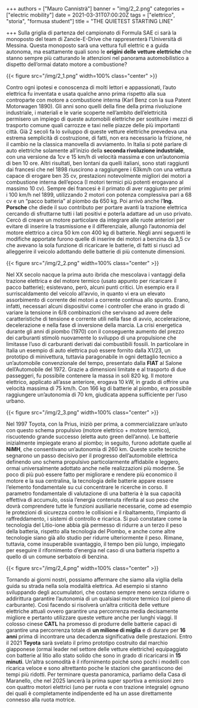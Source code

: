 +++
authors = ["Mauro Cannistrà"]
banner = "img/2_2.png"
categories = ["electric mobility"]
date = 2021-03-31T07:00:20Z
tags = ["elettrico", "storia", "formusa student"]
title = "THE QUIETEST STARTING LINE"

+++
Sulla griglia di partenza del campionato di Formula SAE ci sarà la monoposto del team di Zancle-E-Drive che rappresenterà l’Università di Messina. Questa monoposto sarà una vettura full elettric e a guida autonoma, ma esattamente quali sono le **origini delle vetture elettriche** che stanno sempre più catturando le attenzioni nel panorama automobilistico a dispetto dell’ormai datato motore a combustione?

{{< figure src="/img/2_1.png"  width=100% class="center" >}}

Contro ogni ipotesi e conoscenza di molti lettori e appassionati, l’auto elettrica fu inventata e usata qualche anno prima rispetto alla sua controparte con motore a combustione interna (Karl Benz con la sua Patent Motorwagen 1890). Gli anni sono quelli della fine della prima rivoluzione industriale, i materiali e le varie scoperte nell’ambito dell’elettricità permisero un impiego di queste automobili elettriche per sostituire i mezzi di trasporto comune quali carrozze e taxi nelle piazze delle più importanti città. Già 2 secoli fa lo sviluppo di queste vetture elettriche prevedeva una estrema semplicità di costruzione, di fatti, non era necessario la frizione, né il cambio ne la classica manovella di avviamento. In Italia si poté parlare di auto elettriche solamente all’inizio della **seconda rivoluzione industriale**, con una versione da 1cv e 15 km/h di velocità massima e con un’autonomia di ben 10 ore. Altri risultati, ben lontani da quelli italiani, sono stati raggiunti dai francesi che nel 1898 riuscirono a raggiungere i 63km/h con una vettura capace di erogare ben 35 cv, prestazioni notevolmente migliori dei motori a combustione interna dell’epoca (I motori termici più potenti erogavano al massimo 10 cv). Sempre dei francesi è il primato di aver raggiunto per primi i 100 km/h nel 1899, utilizzando 2 motori con potenza complessiva pari a 68 cv e un “pacco batteria” al piombo da 650 kg. Poi arrivò anche l’**Ing. Porsche** che diede il suo contributo per portare avanti la trazione elettrica cercando di sfruttarne tutti i lati positivi e poterla adattare ad un uso privato. Cercò di creare un motore particolare da integrare alle ruote anteriori per evitare di inserire la trasmissione e il differenziale, allungò l’autonomia del motore elettrico a circa 50 km con 400 kg di batterie. Negli anni seguenti le modifiche apportate furono quelle di inserire dei motori a benzina da 3,5 cv che avevano la sola funzione di ricaricare le batterie, di fatti si riuscì ad alleggerire il veicolo adottando delle batterie di più contenute dimensioni.

{{< figure src="/img/2_2.png"  width=100% class="center" >}}

Nel XX secolo nacque la prima auto ibrida che mescolava i vantaggi della trazione elettrica e del motore termico (usato appunto per ricaricare il pacco batterie); esistevano, però, alcuni punti critici. Un esempio era il surriscaldamento del veicolo all’avvio, in quanto vi era un elevato assorbimento di corrente dei motori a corrente continua allo spunto. Erano, infatti, necessari alcuni dispositivi come i controller che erano in grado di variare la tensione in 6/8 combinazioni che servivano ad avere delle caratteristiche di tensione e corrente utili nella fase di avvio, accelerazione, decelerazione e nella fase di inversione della marcia. La crisi energetica durante gli anni di piombo (1970) con il conseguente aumento del prezzo dei carburanti stimolò nuovamente lo sviluppo di una propulsione che limitasse l’uso di carburanti derivati dai combustibili fossili. In particolare in Italia un esempio di auto elettrica può essere fornito dalla X1/23, un prototipo di minivettura, tuttavia paragonabile in ogni dettaglio tecnico a un’automobile convenzionale del tempo, presentato dalla **FIAT** al Salone dell’Automobile del 1972. Grazie a dimensioni limitate e al trasporto di due passeggeri, fu possibile contenere la massa in soli 820 kg. Il motore elettrico, applicato all’asse anteriore, erogava 10 kW, in grado di offrire una velocità massima di 75 km/h. Con 166 kg di batterie al piombo, era possibile raggiungere un’autonomia di 70 km, giudicata appena sufficiente per l’uso urbano.

{{< figure src="/img/2_3.png"  width=100% class="center" >}}

Nel 1997 Toyota, con la Prius, iniziò per prima, a commercializzare un’auto con questo schema propulsivo (motore elettrico + motore termico), riscuotendo grande successo (eletta auto green dell’anno). Le batterie inizialmente impiegate erano al piombo; in seguito, furono adottate quelle al **NiMH**, che consentivano un’autonomia di 260 km. Queste scelte tecniche segnarono un passo decisivo per il progresso dell’automobile elettrica definendo uno schema propulsivo particolarmente affidabile e leggero, ormai universalmente adottato anche nelle realizzazioni più moderne. Se poco di più può essere fatto per migliorare e rendere più economico il motore e la sua centralina, la tecnologia delle batterie appare essere l’elemento fondamentale su cui concentrare le ricerche in corso. Il parametro fondamentale di valutazione di una batteria è la sua capacità effettiva di accumulo, ossia l’energia contenuta riferita al suo peso che dovrà comprendere tutte le funzioni ausiliarie necessarie, come ad esempio le protezioni di sicurezza contro le collisioni e il ribaltamento, l’impianto di raffreddamento, i sistemi di controllo e ricarica. Si può constatare come la tecnologia del Litio-ione abbia già permesso di ridurre a un terzo il peso della batteria, rispetto alla tecnologia del Piombo, e anche come altre tecnologie siano già allo studio per ridurre ulteriormente il peso. Rimane, tuttavia, come insuperabile svantaggio, il tempo ben più lungo, impiegato per eseguire il rifornimento d’energia nel caso di una batteria rispetto a quello di un comune serbatoio di benzina.

{{< figure src="/img/2_4.png"  width=100% class="center" >}}

Tornando ai giorni nostri, possiamo affermare che siamo alla vigilia della guida su strada nella sola modalità elettrica. Ad esempio si stanno sviluppando degli accumulatori, che costano sempre meno senza ridurre o addirittura garantire l’autonomia di un qualsiasi motore termico (col pieno di carburante). Così facendo si risolverà un’altra criticità delle vetture elettriche attuali ovvero garantire una percorrenza media decisamente migliore e pertanto utilizzare queste vetture anche per lunghi viaggi. Il colosso cinese **CATL** ha promesso di produrre delle batterie capaci di garantire una percorrenza totale di **un milione di miglia** e di durare per **16 anni** prima di incontrare una decadenza significativa delle prestazioni. Entro il 2021 **Toyota** sarà svelato il primo prototipo costruito dal marchio giapponese (ormai leader nel settore delle vetture elettriche) equipaggiato con batterie al litio allo stato solido che sono in grado di ricaricarsi in **15 minuti**. Un’altra scomodità è il rifornimento poiché sono pochi i modelli con ricarica veloce e sono altrettanto poche le stazioni che garantiscono dei tempi più ridotti. Per terminare questa panoramica, parliamo della Casa di Maranello, che nel 2025 lancerà la prima super sportiva a emissioni zero con quattro motori elettrici (uno per ruota e con trazione integrale) ognuno dei quali è completamente indipendente ed ha un asse direttamente connesso alla ruota motrice.

